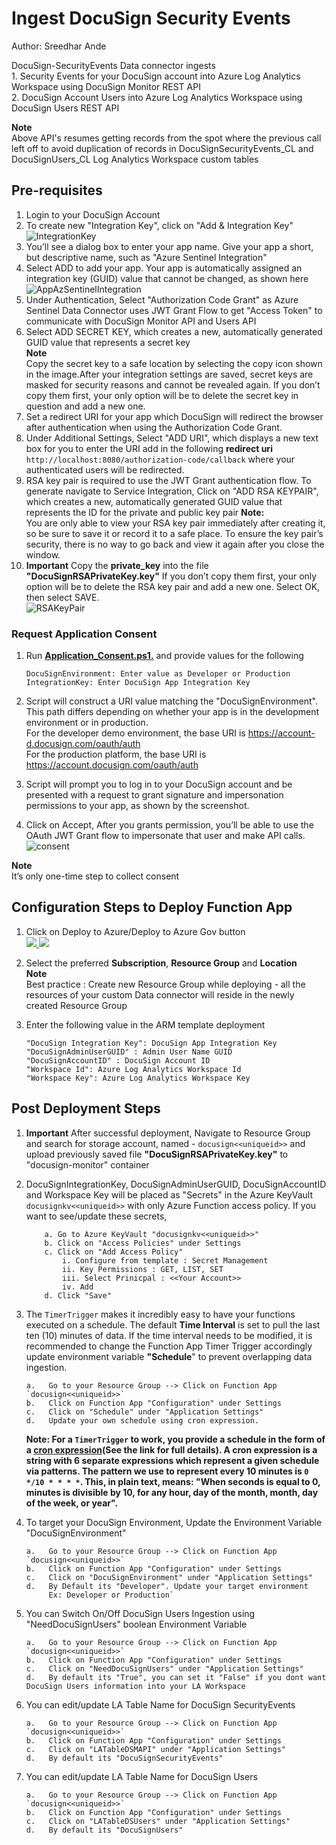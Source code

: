 # Ingest DocuSign Security Events
Author: Sreedhar Ande

DocuSign-SecurityEvents Data connector ingests   
	1. Security Events for your DocuSign account into Azure Log Analytics Workspace using DocuSign Monitor REST API  
	2. DocuSign Account Users into Azure Log Analytics Workspace using DocuSign Users REST API  

**Note**  
Above API's resumes getting records from the spot where the previous call left off to avoid duplication of records in DocuSignSecurityEvents_CL and DocuSignUsers_CL Log Analytics Workspace custom tables

## **Pre-requisites**
1. Login to your DocuSign Account  
2. To create new "Integration Key", click on "Add & Integration Key"  
   ![IntegrationKey](./images/2IntegrationKey.png)
3. You’ll see a dialog box to enter your app name. Give your app a short, but descriptive name, such as "Azure Sentinel Integration"  
4. Select ADD to add your app. Your app is automatically assigned an integration key (GUID) value that cannot be changed, as shown here  
   ![AppAzSentinelIntegration](./images/AppAzSentinelIntegration.png)
5. Under Authentication, Select "Authorization Code Grant" as Azure Sentinel Data Connector uses JWT Grant Flow to get "Access Token" to communicate with DocuSign Monitor API and Users API  
6. Select ADD SECRET KEY, which creates a new, automatically generated GUID value that represents a secret key  
   **Note**  
   Copy the secret key to a safe location by selecting the copy icon shown in the image.After your integration settings are saved, secret keys are masked for security reasons and cannot be revealed again. If you don’t copy them first, your only option will be to delete the secret key in question and add a new one.  
7. Set a redirect URI for your app which DocuSign will redirect the browser after authentication when using the Authorization Code Grant.  
8. Under Additional Settings, Select "ADD URI", which displays a new text box for you to enter the URI add in the following **redirect uri** `http://localhost:8080/authorization-code/callback` where your authenticated users will be redirected.  
9. RSA key pair is required to use the JWT Grant authentication flow. To generate navigate to Service Integration, Click on "ADD RSA KEYPAIR", which creates a new, automatically generated GUID value that represents the ID for the private and public key pair
   **Note:**  
   You are only able to view your RSA key pair immediately after creating it, so be sure to save it or record it to a safe place. To ensure the key pair’s security, there is no way to go back and view it again after you close the window.  
10. **Important** Copy the **private_key** into the file **"DocuSignRSAPrivateKey.key"**  If you don’t copy them first, your only option will be to delete the RSA key pair and add a new one. Select OK, then select SAVE.  
   ![RSAKeyPair](./images/RSAKeyPair.png)

### Request Application Consent

1. Run **[Application_Consent.ps1.](./Application_Consent.ps1)** and provide values for the following  
   ```
   DocuSignEnvironment: Enter value as Developer or Production  
   IntegrationKey: Enter DocuSign App Integration Key  
   ```
 
2. Script will construct a URI value matching the "DocuSignEnvironment". This path differs depending on whether your app is in the development environment or in production.  
   For the developer demo environment, the base URI is https://account-d.docusign.com/oauth/auth  
   For the production platform, the base URI is https://account.docusign.com/oauth/auth  

3. Script will prompt you to log in to your DocuSign account and be presented with a request to grant signature and impersonation permissions to your app, as shown by the screenshot.  

4. Click on Accept, After you grants permission, you’ll be able to use the OAuth JWT Grant flow to impersonate that user and make API calls.  
   ![consent](./images/consent.png)

**Note**  
It’s only one-time step to collect consent  


## Configuration Steps to Deploy Function App
1. Click on Deploy to Azure/Deploy to Azure Gov button  
   <a href="https://portal.azure.com/#create/Microsoft.Template/uri/https%3A%2F%2Fraw.githubusercontent.com%2Fandedevsecops%2FDocuSign-SecurityEvents%2Fmain%2Fazuredeploy_dotcomtenants.json" target="_blank">
    <img src="https://aka.ms/deploytoazurebutton"/>
	</a>
	<a href="https://portal.azure.us/#create/Microsoft.Template/uri/https%3A%2F%2Fraw.githubusercontent.com%2Fandedevsecops%2FDocuSign-SecurityEvents%2Fmain%2Fazuredeploy_dotgovtenants.json" target="_blank">
	<img src="https://raw.githubusercontent.com/Azure/azure-quickstart-templates/master/1-CONTRIBUTION-GUIDE/images/deploytoazuregov.png"/>
	</a>  

2. Select the preferred **Subscription**, **Resource Group** and **Location**  
   **Note**  
   Best practice : Create new Resource Group while deploying - all the resources of your custom Data connector will reside in the newly created Resource 
   Group
3. Enter the following value in the ARM template deployment
	```
	"DocuSign Integration Key": DocuSign App Integration Key
	"DocuSignAdminUserGUID" : Admin User Name GUID
	"DocuSignAccountID" : DocuSign Account ID
	"Workspace Id": Azure Log Analytics Workspace Id​
	"Workspace Key": Azure Log Analytics Workspace Key
	```
	
## Post Deployment Steps
1. **Important** After successful deployment, Navigate to Resource Group and search for storage account, named - `docusign<<uniqueid>>` and upload previously saved file **"DocuSignRSAPrivateKey.key"** to "docusign-monitor" container  	

2. DocuSignIntegrationKey, DocuSignAdminUserGUID, DocuSignAccountID and Workspace Key will be placed as "Secrets" in the Azure KeyVault `docusignkv<<uniqueid>>` with only Azure Function access policy. If you want to see/update these secrets,

	```
		a. Go to Azure KeyVault "docusignkv<<uniqueid>>"
		b. Click on "Access Policies" under Settings
		c. Click on "Add Access Policy"
			i. Configure from template : Secret Management
			ii. Key Permissions : GET, LIST, SET
			iii. Select Prinicpal : <<Your Account>>
			iv. Add
		d. Click "Save"

	```

3. The `TimerTrigger` makes it incredibly easy to have your functions executed on a schedule. The default **Time Interval** is set to pull the last ten (10) minutes of data. If the time interval needs to be modified, it is recommended to change the Function App Timer Trigger accordingly update environment variable **"Schedule**" to prevent overlapping data ingestion.
   ```
   a.	Go to your Resource Group --> Click on Function App `docusign<<uniqueid>>`
   b.	Click on Function App "Configuration" under Settings 
   c.	Click on "Schedule" under "Application Settings"
   d.	Update your own schedule using cron expression.
   ```
   **Note: For a `TimerTrigger` to work, you provide a schedule in the form of a [cron expression](https://en.wikipedia.org/wiki/Cron#CRON_expression)(See the link for full details). A cron expression is a string with 6 separate expressions which represent a given schedule via patterns. The pattern we use to represent every 10 minutes is `0 */10 * * * *`. This, in plain text, means: "When seconds is equal to 0, minutes is divisible by 10, for any hour, day of the month, month, day of the week, or year".**

4. To target your DocuSign Environment, Update the Environment Variable "DocuSignEnvironment"
   ```
   a.	Go to your Resource Group --> Click on Function App `docusign<<uniqueid>>`
   b.	Click on Function App "Configuration" under Settings 
   c.	Click on "DocuSignEnvironment" under "Application Settings"
   d.	By Default its "Developer". Update your target environment  
        Ex: Developer or Production`

   ```
5. You can Switch On/Off DocuSign Users Ingestion using "NeedDocuSignUsers" boolean Environment Variable
   ```
   a.	Go to your Resource Group --> Click on Function App `docusign<<uniqueid>>`
   b.	Click on Function App "Configuration" under Settings 
   c.	Click on "NeedDocuSignUsers" under "Application Settings"
   d.	By default its "True", you can set it "False" if you dont want DocuSign Users information into your LA Workspace
   
   ```

6. You can edit/update LA Table Name for DocuSign SecurityEvents
   ```
   a.	Go to your Resource Group --> Click on Function App `docusign<<uniqueid>>`
   b.	Click on Function App "Configuration" under Settings 
   c.	Click on "LATableDSMAPI" under "Application Settings"
   d.	By default its "DocuSignSecurityEvents" 

   ```

7. You can edit/update LA Table Name for DocuSign Users
   ```
   a.	Go to your Resource Group --> Click on Function App `docusign<<uniqueid>>`
   b.	Click on Function App "Configuration" under Settings 
   c.	Click on "LATableDSUsers" under "Application Settings"
   d.	By default its "DocuSignUsers" 

   ```
